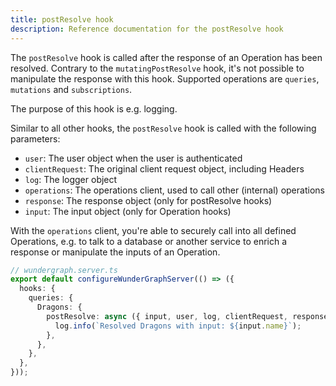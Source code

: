 ```yaml
---
title: postResolve hook
description: Reference documentation for the postResolve hook
---
```


The `postResolve` hook is called after the response of an Operation has been resolved.
Contrary to the `mutatingPostResolve` hook,
it's not possible to manipulate the response with this hook.
Supported operations are `queries`, `mutations` and `subscriptions`.

The purpose of this hook is e.g. logging.

Similar to all other hooks,
the `postResolve` hook is called with the following parameters:

- `user`: The user object when the user is authenticated
- `clientRequest`: The original client request object, including Headers
- `log`: The logger object
- `operations`: The operations client, used to call other (internal) operations
- `response`: The response object (only for postResolve hooks)
- `input`: The input object (only for Operation hooks)

With the `operations` client,
you're able to securely call into all defined Operations,
e.g. to talk to a database or another service to enrich a response or manipulate the inputs of an Operation.

```typescript
// wundergraph.server.ts
export default configureWunderGraphServer(() => ({
  hooks: {
    queries: {
      Dragons: {
        postResolve: async ({ input, user, log, clientRequest, response }) => {
          log.info(`Resolved Dragons with input: ${input.name}`);
        },
      },
    },
  },
}));
```
